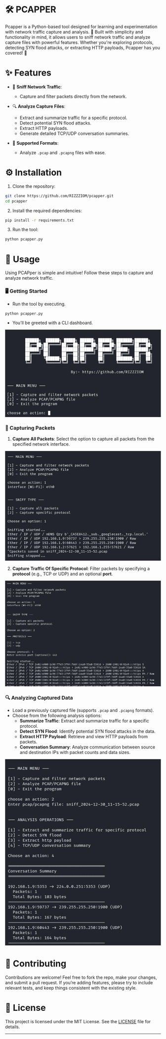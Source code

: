 # 🛠️ PCAPPER

Pcapper is a Python-based tool designed for learning and experimentation with network traffic capture and analysis. 📡 Built with simplicity and functionality in mind, it allows users to sniff network traffic and analyze capture files with powerful features. Whether you're exploring protocols, detecting SYN flood attacks, or extracting HTTP payloads, Pcapper has you covered! 🚀

# ✨ Features

- 📡 **Sniff Network Traffic**:    
    - Capture and filter packets directly from the network.

- 🔍 **Analyze Capture Files**:    
    - Extract and summarize traffic for a specific protocol.
    - Detect potential SYN flood attacks.
    - Extract HTTP payloads.
    - Generate detailed TCP/UDP conversation summaries.

- 📁 **Supported Formats**:    
    - Analyze `.pcap` and `.pcapng` files with ease.

# ⚙️ Installation

1. Clone the repository:

```bash
git clone https://github.com/RIZZZIOM/pcapper.git
cd pcapper
```

2. Install the required dependencies:

```bash
pip install -r requirements.txt
```

3. Run the tool:

```bash
python pcapper.py
```

# 🚀 Usage

Using PCAPper is simple and intuitive! Follow these steps to capture and analyze network traffic.

### 🖥️ Getting Started

- Run the tool by executing.

```shell
python pcapper.py
```

- You'll be greeted with a CLI dashboard.

![](IMG/dashboard.png)

### 📡 Capturing Packets

 1. **Capture All Packets**: Select the option to capture all packets from the specified network interface.

![](IMG/capall.png)

2. **Capture Traffic Of Specific Protocol**: Filter packets by specifying a **protocol** (e.g., TCP or UDP) and an optional **port**.

![](IMG/capport.png)

### 🔍 Analyzing Captured Data

- Load a previously captured file (supports `.pcap` and `.pcapng` formats).
- Choose from the following analysis options:
	- **Summarize Traffic**: Extract and summarize traffic for a specific protocol.
	- **Detect SYN Flood**: Identify potential SYN flood attacks in the data.
	- **Extract HTTP Payload**: Retrieve and view HTTP payloads from packets.
	- **Conversation Summary**: Analyze communication between source and destination IPs with packet counts and data sizes.

![](IMG/capsum.png)

# 🤝 Contributing

Contributions are welcome! Feel free to fork the repo, make your changes, and submit a pull request. If you’re adding features, please try to include relevant tests, and keep things consistent with the existing style.

# 📜 License

This project is licensed under the MIT License. See the [LICENSE](LICENSE.txt) file for details.

---
